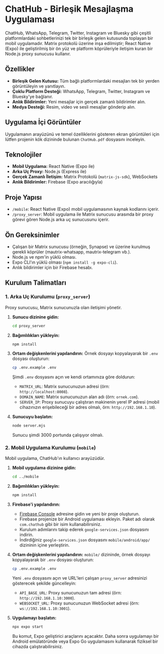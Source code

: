 
# ChatHub - Birleşik Mesajlaşma Uygulaması

ChatHub, WhatsApp, Telegram, Twitter, Instagram ve Bluesky gibi çeşitli platformlardaki sohbetlerinizi tek bir birleşik gelen kutusunda toplayan bir mobil uygulamadır. Matrix protokolü üzerine inşa edilmiştir; React Native (Expo) ile geliştirilmiş bir ön yüz ve platform köprüleriyle iletişim kuran bir Node.js proxy sunucusu kullanır.

## Özellikler

- **Birleşik Gelen Kutusu:** Tüm bağlı platformlardaki mesajları tek bir yerden görüntüleyin ve yanıtlayın.
- **Çoklu Platform Desteği:** WhatsApp, Telegram, Twitter, Instagram ve Bluesky'ye bağlanır.
- **Anlık Bildirimler:** Yeni mesajlar için gerçek zamanlı bildirimler alın.
- **Medya Desteği:** Resim, video ve sesli mesajlar gönderip alın.

## Uygulama İçi Görüntüler

Uygulamanın arayüzünü ve temel özelliklerini gösteren ekran görüntüleri için lütfen projenin kök dizininde bulunan `ChatHub.pdf` dosyasını inceleyin.

## Teknolojiler

- **Mobil Uygulama:** React Native (Expo ile)
- **Arka Uç Proxy:** Node.js (Express ile)
- **Gerçek Zamanlı İletişim:** Matrix Protokolü (`matrix-js-sdk`), WebSockets
- **Anlık Bildirimler:** Firebase (Expo aracılığıyla)

## Proje Yapısı

- `/mobile`: React Native (Expo) mobil uygulamasının kaynak kodlarını içerir.
- `/proxy_server`: Mobil uygulama ile Matrix sunucusu arasında bir proxy görevi gören Node.js arka uç sunucusunu içerir.

## Ön Gereksinimler

- Çalışan bir Matrix sunucusu (örneğin, Synapse) ve üzerine kurulmuş gerekli köprüler (mautrix-whatsapp, mautrix-telegram vb.).
- Node.js ve npm'in yüklü olması.
- Expo CLI'ın yüklü olması (`npm install -g expo-cli`).
- Anlık bildirimler için bir Firebase hesabı.

## Kurulum Talimatları

### 1. Arka Uç Kurulumu (`proxy_server`)

Proxy sunucusu, Matrix sunucunuzla olan iletişimi yönetir.

1.  **Sunucu dizinine gidin:**
    ```bash
    cd proxy_server
    ```

2.  **Bağımlılıkları yükleyin:**
    ```bash
    npm install
    ```

3.  **Ortam değişkenlerini yapılandırın:**
    Örnek dosyayı kopyalayarak bir `.env` dosyası oluşturun:
    ```bash
    cp .env.example .env
    ```
    Şimdi `.env` dosyasını açın ve kendi ortamınıza göre doldurun:
    - `MATRIX_URL`: Matrix sunucunuzun adresi (örn: `http://localhost:8008`).
    - `DOMAIN_NAME`: Matrix sunucunuzun alan adı (örn: `ornek.com`).
    - `SERVER_IP`: Proxy sunucuyu çalıştıran makinenin yerel IP adresi (mobil cihazınızın erişebileceği bir adres olmalı, örn: `http://192.168.1.10`).

4.  **Sunucuyu başlatın:**
    ```bash
    node server.mjs
    ```
    Sunucu şimdi 3000 portunda çalışıyor olmalı.

### 2. Mobil Uygulama Kurulumu (`mobile`)

Mobil uygulama, ChatHub'ın kullanıcı arayüzüdür.

1.  **Mobil uygulama dizinine gidin:**
    ```bash
    cd ../mobile
    ```

2.  **Bağımlılıkları yükleyin:**
    ```bash
    npm install
    ```

3.  **Firebase'i yapılandırın:**
    - [Firebase Console](https://console.firebase.google.com/) adresine gidin ve yeni bir proje oluşturun.
    - Firebase projenize bir Android uygulaması ekleyin. Paket adı olarak `com.chathub` gibi bir isim kullanabilirsiniz.
    - Kurulum adımlarını takip ederek `google-services.json` dosyasını indirin.
    - İndirdiğiniz `google-services.json` dosyasını `mobile/android/app/` dizininin içine yerleştirin.

4.  **Ortam değişkenlerini yapılandırın:**
    `mobile/` dizininde, örnek dosyayı kopyalayarak bir `.env` dosyası oluşturun:
    ```bash
    cp .env.example .env
    ```
    Yeni `.env` dosyasını açın ve URL'leri çalışan `proxy_server` adresinizi gösterecek şekilde güncelleyin:
    - `API_BASE_URL`: Proxy sunucunuzun tam adresi (örn: `http://192.168.1.10:3000`).
    - `WEBSOCKET_URL`: Proxy sunucunuzun WebSocket adresi (örn: `ws://192.168.1.10:3001`).

5.  **Uygulamayı başlatın:**
    ```bash
    npx expo start
    ```
    Bu komut, Expo geliştirici araçlarını açacaktır. Daha sonra uygulamayı bir Android emülatöründe veya Expo Go uygulamasını kullanarak fiziksel bir cihazda çalıştırabilirsiniz.
